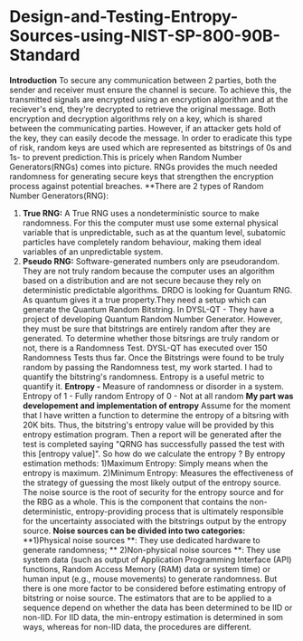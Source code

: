 # Design-and-Testing-Entropy-Sources-using-NIST-SP-800-90B-Standard
**Introduction**
To secure any communication between 2 parties, both the sender and receiver must ensure the channel is secure. To achieve this, the transmitted signals are encrypted  using an encryption algorithm and at the reciever's end, they're decrypted to retrieve the original message. Both encryption and decryption algorithms rely on a key, which is shared between the communicating parties.
However, if an attacker gets hold of the key, they can easily decode the message. In order to eradicate this type of risk, random keys are used which are represented as bitstrings of 0s and 1s- to prevent prediction.This is pricely when Random Number Generators(RNGs) comes into picture. RNGs provides the much needed randomness for generating secure keys that strengthen the encryption process against potential breaches.
**There are 2 types of Random Number Generators(RNG):
 1) **True RNG:** A True RNG uses a nondeterministic source to make randomness.
For this the computer must use some external physical variable that is unpredictable, such as at the quantum level, subatomic particles have completely random behaviour, making them ideal variables of an unpredictable system.
 2) **Pseudo RNG:** Software-generated numbers only are pseudorandom. They are not truly random because the computer uses an algorithm based on a distribution and are not secure because they rely on deterministic  predictable algorithms.
DRDO is looking for Quantum RNG. As quantum gives it a true property.They need a setup which can generate the Quantum Random Bitstring.
In DYSL-QT - They have a project of developing Quantum Random Number Generator. However, they must be sure that bitstrings are entirely random after they are generated.
To determine whether those bitsrings are truly random or not, there is a Randomness Test. DYSL-QT has executed over 150 Randomness Tests thus far.
Once the Bitstrings were found to be truly random by passing the Randomness test, my work started. I had to quantify the bitstring's randomness. Entropy is a useful metric to quantify it.
**Entropy -** Measure of randomness or disorder in a system.
Entropy of 1 - Fully random
Entropy of 0 -  Not at all random
**My part was developement and implementation of entropy**
Assume for the moment that I have written a function to determine the entropy of a bitsring with 20K bits. Thus, the bitstring's entropy value will be provided by this entropy estimation program.  Then a report will be generated after the test is completed saying "QRNG has successfully passed the test with this [entropy value]".
So how do we calculate the entropy ?
By entropy estimation methods:
1)Maximum Entropy:
Simply means when the entropy is maximum.
2)Minimum Entropy:
Measures the effectiveness of the strategy of guessing the most likely output of the entropy source.
The noise source is the root of security for the entropy source and for the RBG as a whole. This is
the component that contains the non-deterministic, entropy-providing process that is ultimately
responsible for the uncertainty associated with the bitstrings output by the entropy source.
**Noise sources can be divided into two categories:**
 **1)Physical noise sources **: They use dedicated hardware
to generate randomness;
** 2)Non-physical noise sources **: They use system data (such as output of Application Programming Interface (API) functions, Random Access Memory (RAM) data or
system time) or human input (e.g., mouse movements) to generate randomness.
But there is one more factor to be considered before estimating entropy of bitstring or noise source.
The estimators that are to be applied to a sequence depend on whether the data has been determined to be IID or non-IID. For IID data, the min-entropy estimation is determined in som ways, whereas for non-IID data, the procedures are different.

